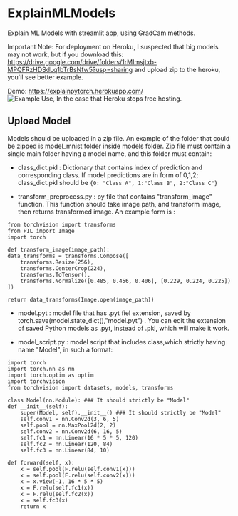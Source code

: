 # ExplainMLModels
Explain ML Models with streamlit app, using GradCam methods.

Important Note: For deployment on Heroku, I suspected that big models may not work, but if you download this: https://drive.google.com/drive/folders/1rMImsjtxb-MPQFRzHDSdLq1bTrBsNfw5?usp=sharing and upload zip to the heroku, you'll see better example.

Demo:
https://explainpytorch.herokuapp.com/
![Example Use, In the case that Heroku stops free hosting.](gif/demo.gif)


## Upload Model
Models should be uploaded in a zip file. An example of the folder that could be zipped is model_mnist folder inside models folder. Zip file must contain a single main folder having a model name, and this folder must contain: 

* class_dict.pkl : Dictionary that contains index of prediction and corresponding class. If model predictions are in form of 0,1,2; class_dict.pkl should be ```{0: "Class A", 1:"Class B", 2:"Class C"}```

* transform_preprocess.py : py file that contains "transform_image" function.  This function should take image path, and transform image, then returns transformed image. An example form is :
```
from torchvision import transforms
from PIL import Image
import torch

def transform_image(image_path):
data_transforms = transforms.Compose([
    transforms.Resize(256),
    transforms.CenterCrop(224),
    transforms.ToTensor(),
    transforms.Normalize([0.485, 0.456, 0.406], [0.229, 0.224, 0.225])
])

return data_transforms(Image.open(image_path))
```
* model.pyt : model file that has .pyt fiel extension, saved by torch.save(model.state_dict(),"model.pyt") . You can edit the extension of saved Python models as .pyt, instead of .pkl, which will make it work. 

* model_script.py : model script that includes class,which strictly having name "Model", in such a format: 

```
import torch
import torch.nn as nn
import torch.optim as optim
import torchvision
from torchvision import datasets, models, transforms

class Model(nn.Module): ### It should strictly be "Model"
def __init__(self):
    super(Model, self).__init__() ### It should strictly be "Model"
    self.conv1 = nn.Conv2d(3, 6, 5)
    self.pool = nn.MaxPool2d(2, 2)
    self.conv2 = nn.Conv2d(6, 16, 5)
    self.fc1 = nn.Linear(16 * 5 * 5, 120)
    self.fc2 = nn.Linear(120, 84)
    self.fc3 = nn.Linear(84, 10)

def forward(self, x):
    x = self.pool(F.relu(self.conv1(x)))
    x = self.pool(F.relu(self.conv2(x)))
    x = x.view(-1, 16 * 5 * 5)
    x = F.relu(self.fc1(x))
    x = F.relu(self.fc2(x))
    x = self.fc3(x)
    return x
```


